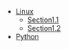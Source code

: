 * [Linux](chapter1/test1.md)
    * [Section1.1](chapter1/test1.md)
    * [Section1.2](chapter1/test1.md)
* [Python](chapter2/test2.md)
